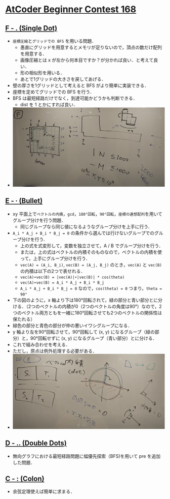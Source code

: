 # [AtCoder Beginner Contest 168](https://atcoder.jp/contests/abc168)

## [F - . (Single Dot)](https://atcoder.jp/contests/abc168/tasks/abc168_f)
- `座標圧縮`と`グリッドでの BFS` を用いる問題．
    - 愚直にグリッドを用意するとメモリが足りないので，頂点の数だけ配列を用意する．
    - 画像圧縮とは x が左から何本目ですか？が分かれば良い．と考えて良い．
    - 形の相似形を用いる．
    - あとで1グリッドの大きさを戻してあげる．
- 壁の厚さを1グリッドとして考えると BFS がより簡単に実装できる．
- 座標を定めてグリッドでの BFS を行う．
- BFS は最短経路だけでなく，到達可能かどうかも判断できる．
    - dist を 1 とかにすれば良い．
- ![ABC168_F](./img/ABC168_F.png)

## [E - ∙ (Bullet)](https://atcoder.jp/contests/abc168/tasks/abc168_e)
- xy 平面上で`ベクトルの内積`，`gcd`，`180°回転`，`90°回転`，`座標の連想配列`を用いてグループ分けを行う問題．
    - 同じグループなら同じ値になるようなグループ分けを上手に行う．
- `A_i * A_j + B_i * B_j = 0` の条件から選んでは行けないグループでのグループ分けを行う．
    - 上の式を式変形して，変数を独立させて，A / B でグループ分けを行う．
    - または，上の式はベクトルの内積そのものなので，ベクトルの内積を使って，上手にグループ分けを行う．
    - `vec(A) = (A_i, B_i)`, `vec(B) = (A_j, B_j)` のとき，`vec(A)` と `vec(B)` の内積は以下の2つで表せれる．
    - `vec(A)∙vec(B) = |vec(A)|∙|vec(B)| * cos(theta)`
    - `vec(A)∙vec(B) = A_i * A_j + B_i * B_j`
    - `A_i * A_j + B_i * B_j = 0` なので，`cos(theta) = 0` つまり，`theta = 90°`
- 下の図のように，x 軸より下は180°回転されて，緑の部分と青い部分とに分ける．（2つのベクトルの内積が0（2つのベクトルの角度は90°）なので，2つのベクトル両方ともを一緒に180°回転させても2つのベクトルの関係性は保たれる）
- 緑色の部分と青色の部分が仲の悪いイワシグループになる．
- y 軸より左を90°回転させて，90°回転して (x, y) になるグループ（緑の部分）と，90°回転せずに (x, y) になるグループ（青い部分）とに分ける．
- これで組み合わせを考える．
- ただし，原点は例外処理する必要がある．
- ![ABC168_E](./img/ABC168_E.png)

## [D - .. (Double Dots)](https://atcoder.jp/contests/abc168/tasks/abc168_d)
- 無向グラフにおける最短経路問題に幅優先探索（BFS)を用いて pre を追加した問題．

## [C - : (Colon)](https://atcoder.jp/contests/abc168/tasks/abc168_c)
- 余弦定理使えば簡単に求まる．
